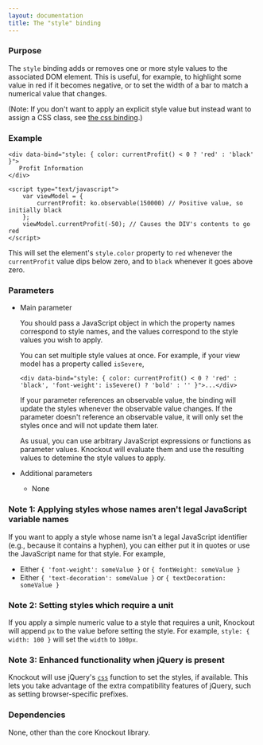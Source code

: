 ```yaml
---
layout: documentation
title: The "style" binding
---
```


### Purpose
The `style` binding adds or removes one or more style values to the associated DOM element. This is useful, for example, to highlight some value in red if it becomes negative, or to set the width of a bar to match a numerical value that changes.

(Note: If you don't want to apply an explicit style value but instead want to assign a CSS class, see [the css binding](css-binding.html).)

### Example
    <div data-bind="style: { color: currentProfit() < 0 ? 'red' : 'black' }">
       Profit Information
    </div>
    
    <script type="text/javascript">
        var viewModel = {
            currentProfit: ko.observable(150000) // Positive value, so initially black
        };
        viewModel.currentProfit(-50); // Causes the DIV's contents to go red
    </script>

This will set the element's `style.color` property to `red` whenever the `currentProfit` value dips below zero, and to `black` whenever it goes above zero.

### Parameters

  * Main parameter
   
    You should pass a JavaScript object in which the property names correspond to style names, and the values correspond to the style values you wish to apply.
 
    You can set multiple style values at once. For example, if your view model has a property called `isSevere`,
   
    `<div data-bind="style: { color: currentProfit() < 0 ? 'red' : 'black', 'font-weight': isSevere() ? 'bold' : '' }">...</div>`
   
    If your parameter references an observable value, the binding will update the styles whenever the observable value changes. If the parameter doesn't reference an observable value, it will only set the styles once and will not update them later.
   
    As usual, you can use arbitrary JavaScript expressions or functions as parameter values. Knockout will evaluate them and use the resulting values to detemine the style values to apply.
   
  * Additional parameters 

      * None

### Note 1: Applying styles whose names aren't legal JavaScript variable names

If you want to apply a style whose name isn't a legal JavaScript identifier (e.g., because it contains a hyphen), you can either put it in quotes or use the JavaScript name for that style. For example,

* Either `{ 'font-weight': someValue }` or `{ fontWeight: someValue }`
* Either `{ 'text-decoration': someValue }` or `{ textDecoration: someValue }`

### Note 2: Setting styles which require a unit

If you apply a simple numeric value to a style that requires a unit, Knockout will append `px` to the value before setting the style. For example, `style: { width: 100 }` will set the `width` to `100px`.

### Note 3: Enhanced functionality when jQuery is present

Knockout will use jQuery's [`css`](http://api.jquery.com/css/) function to set the styles, if available. This lets you take advantage of the extra compatibility features of jQuery, such as setting browser-specific prefixes.

### Dependencies

None, other than the core Knockout library.